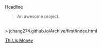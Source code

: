Headline

> An awesome project.
<br>
> jchang274.github.io/Archive/first/index.html

[This is Money](docs/../pages/Time%20is%20money.md)
